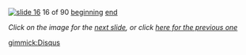 [![slide 16](https://dl.dropboxusercontent.com/u/2977490/presentations/cookbook/img16.jpg)](17.md)
16 of 90
[beginning](01.md)
[end](89.md)

_Click on the image for the [next slide](17.md), or click [here for the previous one](15.md)_

[gimmick:Disqus](theodox-github)